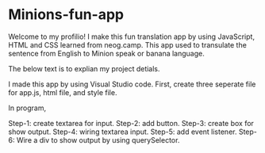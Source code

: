 # Minions-fun-app
Welcome to my profilio! I make this fun translation app by using JavaScript, HTML and CSS learned from neog.camp.
This app used to transulate the sentence from English to Minion speak or banana language. 

The below text is to explian my project detials.

I made this app by using Visual Studio code.
First, create three seperate file for app.js, html file, and style file.

In program,

Step-1: create textarea for input.
Step-2: add button.
Step-3: create box for show output.
Step-4: wiring textarea input.
Step-5: add event listener.
Step-6: Wire a div to show output by using querySelector.

